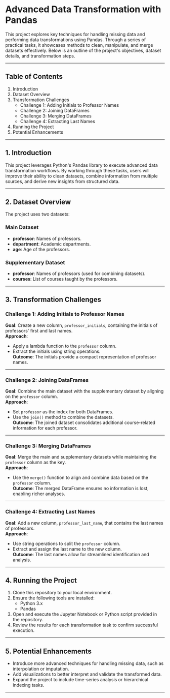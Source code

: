 # Advanced Data Transformation with Pandas

This project explores key techniques for handling missing data and performing data transformations using Pandas. Through a series of practical tasks, it showcases methods to clean, manipulate, and merge datasets effectively. Below is an outline of the project's objectives, dataset details, and transformation steps.

---

## Table of Contents
1. Introduction  
2. Dataset Overview  
3. Transformation Challenges  
   - Challenge 1: Adding Initials to Professor Names  
   - Challenge 2: Joining DataFrames  
   - Challenge 3: Merging DataFrames  
   - Challenge 4: Extracting Last Names  
4. Running the Project  
5. Potential Enhancements  

---

## 1. Introduction

This project leverages Python's Pandas library to execute advanced data transformation workflows. By working through these tasks, users will improve their ability to clean datasets, combine information from multiple sources, and derive new insights from structured data.

---

## 2. Dataset Overview

The project uses two datasets:

### Main Dataset
- **professor**: Names of professors.  
- **department**: Academic departments.  
- **age**: Age of the professors.  

### Supplementary Dataset
- **professor**: Names of professors (used for combining datasets).  
- **courses**: List of courses taught by the professors.  

---

## 3. Transformation Challenges

### **Challenge 1: Adding Initials to Professor Names**
**Goal**: Create a new column, `professor_initials`, containing the initials of professors' first and last names.  
**Approach**:  
- Apply a lambda function to the `professor` column.  
- Extract the initials using string operations.  
**Outcome**: The initials provide a compact representation of professor names.

---

### **Challenge 2: Joining DataFrames**
**Goal**: Combine the main dataset with the supplementary dataset by aligning on the `professor` column.  
**Approach**:  
- Set `professor` as the index for both DataFrames.  
- Use the `join()` method to combine the datasets.  
**Outcome**: The joined dataset consolidates additional course-related information for each professor.

---

### **Challenge 3: Merging DataFrames**
**Goal**: Merge the main and supplementary datasets while maintaining the `professor` column as the key.  
**Approach**:  
- Use the `merge()` function to align and combine data based on the `professor` column.  
**Outcome**: The merged DataFrame ensures no information is lost, enabling richer analyses.

---

### **Challenge 4: Extracting Last Names**
**Goal**: Add a new column, `professor_last_name`, that contains the last names of professors.  
**Approach**:  
- Use string operations to split the `professor` column.  
- Extract and assign the last name to the new column.  
**Outcome**: The last names allow for streamlined identification and analysis.

---

## 4. Running the Project

1. Clone this repository to your local environment.  
2. Ensure the following tools are installed:
   - Python 3.x  
   - Pandas  
3. Open and execute the Jupyter Notebook or Python script provided in the repository.  
4. Review the results for each transformation task to confirm successful execution.

---

## 5. Potential Enhancements

- Introduce more advanced techniques for handling missing data, such as interpolation or imputation.  
- Add visualizations to better interpret and validate the transformed data.  
- Expand the project to include time-series analysis or hierarchical indexing tasks.  

---

